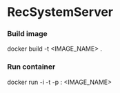 # RecSystemServer


### Build image
docker build -t <IMAGE_NAME> .

### Run container
docker run -i -t -p <PORT>:<PORT> <IMAGE_NAME>
